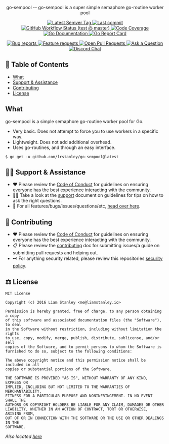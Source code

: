 <!-- template:begin:header -->
<!-- do not edit anything in this "template" block, its auto-generated -->
<p align="center">go-sempool -- go-sempool is a super simple semaphore go-routine worker pool</p>
<p align="center">
  <a href="https://github.com/lrstanley/go-sempool/tags">
    <img title="Latest Semver Tag" src="https://img.shields.io/github/v/tag/lrstanley/go-sempool?style=flat-square">
  </a>
  <a href="https://github.com/lrstanley/go-sempool/commits/master">
    <img title="Last commit" src="https://img.shields.io/github/last-commit/lrstanley/go-sempool?style=flat-square">
  </a>


  <a href="https://github.com/lrstanley/go-sempool/actions?query=workflow%3Atest+event%3Apush">
    <img title="GitHub Workflow Status (test @ master)" src="https://img.shields.io/github/workflow/status/lrstanley/go-sempool/test/master?label=test&style=flat-square&event=push">
  </a>

  <a href="https://codecov.io/gh/lrstanley/go-sempool">
    <img title="Code Coverage" src="https://img.shields.io/codecov/c/github/lrstanley/go-sempool/master?style=flat-square">
  </a>

  <a href="https://pkg.go.dev/github.com/lrstanley/go-sempool">
    <img title="Go Documentation" src="https://pkg.go.dev/badge/github.com/lrstanley/go-sempool?style=flat-square">
  </a>
  <a href="https://goreportcard.com/report/github.com/lrstanley/go-sempool">
    <img title="Go Report Card" src="https://goreportcard.com/badge/github.com/lrstanley/go-sempool?style=flat-square">
  </a>
</p>
<p align="center">
  <a href="https://github.com/lrstanley/go-sempool/issues?q=is:open+is:issue+label:bug">
    <img title="Bug reports" src="https://img.shields.io/github/issues/lrstanley/go-sempool/bug?label=issues&style=flat-square">
  </a>
  <a href="https://github.com/lrstanley/go-sempool/issues?q=is:open+is:issue+label:enhancement">
    <img title="Feature requests" src="https://img.shields.io/github/issues/lrstanley/go-sempool/enhancement?label=feature%20requests&style=flat-square">
  </a>
  <a href="https://github.com/lrstanley/go-sempool/pulls">
    <img title="Open Pull Requests" src="https://img.shields.io/github/issues-pr/lrstanley/go-sempool?label=prs&style=flat-square">
  </a>
  <a href="https://github.com/lrstanley/go-sempool/discussions/new?category=q-a">
    <img title="Ask a Question" src="https://img.shields.io/badge/support-ask_a_question!-blue?style=flat-square">
  </a>
  <a href="https://liam.sh/chat"><img src="https://img.shields.io/badge/discord-bytecord-blue.svg?style=flat-square" title="Discord Chat"></a>
</p>
<!-- template:end:header -->

<!-- template:begin:toc -->
<!-- do not edit anything in this "template" block, its auto-generated -->
## :link: Table of Contents

  - [What](#what)
  - [Support &amp; Assistance](#raising_hand_man-support--assistance)
  - [Contributing](#handshake-contributing)
  - [License](#balance_scale-license)
<!-- template:end:toc -->

## What

go-sempool is a simple semaphore go-routine worker pool for Go.

- Very basic. Does not attempt to force you to use workers in a specific way.
- Lightweight. Does not add additional overhead.
- Uses go-routines, and through an easy interface.

<!-- template:begin:goget -->
<!-- do not edit anything in this "template" block, its auto-generated -->
```console
$ go get -u github.com/lrstanley/go-sempool@latest
```
<!-- template:end:goget -->

<!-- template:begin:support -->
<!-- do not edit anything in this "template" block, its auto-generated -->
## :raising_hand_man: Support & Assistance

   * :heart: Please review the [Code of Conduct](.github/CODE_OF_CONDUCT.md) for
     guidelines on ensuring everyone has the best experience interacting with
     the community.
   * :raising_hand_man: Take a look at the [support](.github/SUPPORT.md) document on
     guidelines for tips on how to ask the right questions.
   * :lady_beetle: For all features/bugs/issues/questions/etc, [head over here](https://github.com/lrstanley/go-sempool/issues/new/choose).
<!-- template:end:support -->

<!-- template:begin:contributing -->
<!-- do not edit anything in this "template" block, its auto-generated -->
## :handshake: Contributing

   * :heart: Please review the [Code of Conduct](.github/CODE_OF_CONDUCT.md) for guidelines
     on ensuring everyone has the best experience interacting with the
	   community.
   * :clipboard: Please review the [contributing](.github/CONTRIBUTING.md) doc for submitting
     issues/a guide on submitting pull requests and helping out.
   * :old_key: For anything security related, please review this repositories [security policy](https://github.com/lrstanley/go-sempool/security/policy).
<!-- template:end:contributing -->

<!-- template:begin:license -->
<!-- do not edit anything in this "template" block, its auto-generated -->
## :balance_scale: License

```
MIT License

Copyright (c) 2016 Liam Stanley <me@liamstanley.io>

Permission is hereby granted, free of charge, to any person obtaining a copy
of this software and associated documentation files (the "Software"), to deal
in the Software without restriction, including without limitation the rights
to use, copy, modify, merge, publish, distribute, sublicense, and/or sell
copies of the Software, and to permit persons to whom the Software is
furnished to do so, subject to the following conditions:

The above copyright notice and this permission notice shall be included in all
copies or substantial portions of the Software.

THE SOFTWARE IS PROVIDED "AS IS", WITHOUT WARRANTY OF ANY KIND, EXPRESS OR
IMPLIED, INCLUDING BUT NOT LIMITED TO THE WARRANTIES OF MERCHANTABILITY,
FITNESS FOR A PARTICULAR PURPOSE AND NONINFRINGEMENT. IN NO EVENT SHALL THE
AUTHORS OR COPYRIGHT HOLDERS BE LIABLE FOR ANY CLAIM, DAMAGES OR OTHER
LIABILITY, WHETHER IN AN ACTION OF CONTRACT, TORT OR OTHERWISE, ARISING FROM,
OUT OF OR IN CONNECTION WITH THE SOFTWARE OR THE USE OR OTHER DEALINGS IN THE
SOFTWARE.
```

_Also located [here](LICENSE)_
<!-- template:end:license -->

